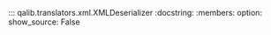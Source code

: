 ::: qalib.translators.xml.XMLDeserializer
    :docstring:
    :members:
    option:
        show_source: False